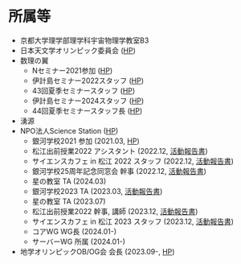 # 所属等
* 京都大学理学部理学科宇宙物理学教室B3
* 日本天文学オリンピック委員会 ([HP](https://iaojapan.org/))
* 数理の翼
    * Nセミナー2021参加 ([HP](https://seminar.npo-tsubasa.jp/n2021/))
    * 伊計島セミナー2022スタッフ ([HP](https://seminar.npo-tsubasa.jp/island2022/))
    * 43回夏季セミナースタッフ ([HP](https://seminar.npo-tsubasa.jp/43/))
    * 伊計島セミナー2024スタッフ ([HP](https://seminar.npo-tsubasa.jp/island2024/))
    * 44回夏季セミナースタッフ長 ([HP](https://seminar.npo-tsubasa.jp/44/))
* 湧源
* NPO法人Science Station ([HP](https://sciencestation.jp/))
    * 銀河学校2021 参加 (2021.03, [HP](https://sciencestation.jp/activities/2021/gs24/index.html))
    * 松江出前授業2022 アシスタント (2022.12, [活動報告書](http://www.sciencestation.jp/activities/2022/delivery92/index.html))
    * サイエンスカフェ in 松江 2022 スタッフ (2022.12, [活動報告書](http://www.sciencestation.jp/activities/2022/cafe_matsue18/index.html))
    * 銀河学校25周年記念同窓会 幹事 (2022.12, [活動報告書](http://www.sciencestation.jp/activities/2022/gs25th/index.html))
    * 星の教室 TA (2024.03)
    * 銀河学校2023 TA (2023.03, [活動報告書](http://www.sciencestation.jp/activities/2023/gs26/index.html))
    * 星の教室 TA (2023.07)
    * 松江出前授業2022 幹事, 講師 (2023.12, [活動報告書](http://www.sciencestation.jp/activities/2023/delivery93/index.html))
    * サイエンスカフェ in 松江 2023 スタッフ (2023.12, [活動報告書](http://www.sciencestation.jp/activities/2023/cafe_matsue19/index.html))
    * コアWG WG長 (2024.01-)
    * サーバーWG 所属 (2024.01-)
* 地学オリンピックOB/OG会 会長 (2023.09-, [HP](https://jeso.jp/obog/))